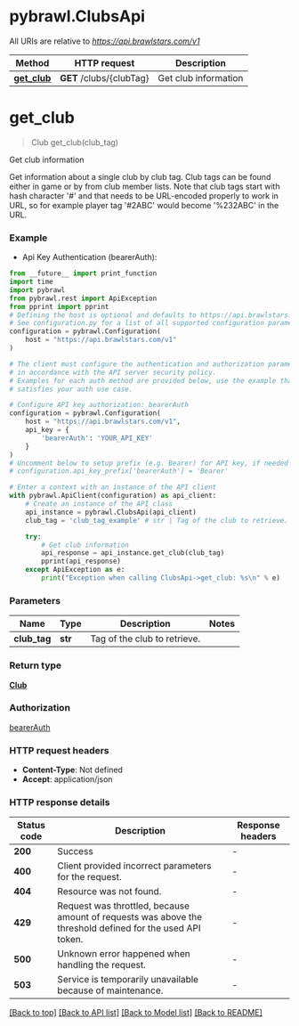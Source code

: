# pybrawl.ClubsApi

All URIs are relative to *https://api.brawlstars.com/v1*

Method | HTTP request | Description
------------- | ------------- | -------------
[**get_club**](ClubsApi.md#get_club) | **GET** /clubs/{clubTag} | Get club information


# **get_club**
> Club get_club(club_tag)

Get club information

Get information about a single club by club tag. Club tags can be found either in game or by from club member lists. Note that club tags start with hash character '#' and that needs to be URL-encoded properly to work in URL, so for example player tag '#2ABC' would become '%232ABC' in the URL. 

### Example

* Api Key Authentication (bearerAuth):
```python
from __future__ import print_function
import time
import pybrawl
from pybrawl.rest import ApiException
from pprint import pprint
# Defining the host is optional and defaults to https://api.brawlstars.com/v1
# See configuration.py for a list of all supported configuration parameters.
configuration = pybrawl.Configuration(
    host = "https://api.brawlstars.com/v1"
)

# The client must configure the authentication and authorization parameters
# in accordance with the API server security policy.
# Examples for each auth method are provided below, use the example that
# satisfies your auth use case.

# Configure API key authorization: bearerAuth
configuration = pybrawl.Configuration(
    host = "https://api.brawlstars.com/v1",
    api_key = {
        'bearerAuth': 'YOUR_API_KEY'
    }
)
# Uncomment below to setup prefix (e.g. Bearer) for API key, if needed
# configuration.api_key_prefix['bearerAuth'] = 'Bearer'

# Enter a context with an instance of the API client
with pybrawl.ApiClient(configuration) as api_client:
    # Create an instance of the API class
    api_instance = pybrawl.ClubsApi(api_client)
    club_tag = 'club_tag_example' # str | Tag of the club to retrieve. 

    try:
        # Get club information
        api_response = api_instance.get_club(club_tag)
        pprint(api_response)
    except ApiException as e:
        print("Exception when calling ClubsApi->get_club: %s\n" % e)
```

### Parameters

Name | Type | Description  | Notes
------------- | ------------- | ------------- | -------------
 **club_tag** | **str**| Tag of the club to retrieve.  | 

### Return type

[**Club**](Club.md)

### Authorization

[bearerAuth](../README.md#bearerAuth)

### HTTP request headers

 - **Content-Type**: Not defined
 - **Accept**: application/json

### HTTP response details
| Status code | Description | Response headers |
|-------------|-------------|------------------|
**200** | Success |  -  |
**400** | Client provided incorrect parameters for the request. |  -  |
**404** | Resource was not found. |  -  |
**429** | Request was throttled, because amount of requests was above the threshold defined for the used API token.  |  -  |
**500** | Unknown error happened when handling the request.  |  -  |
**503** | Service is temporarily unavailable because of maintenance.  |  -  |

[[Back to top]](#) [[Back to API list]](../README.md#documentation-for-api-endpoints) [[Back to Model list]](../README.md#documentation-for-models) [[Back to README]](../README.md)

